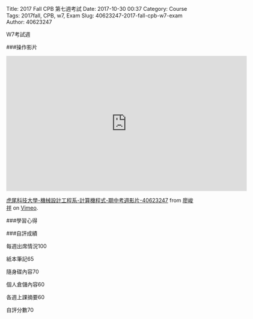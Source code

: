Title: 2017 Fall CPB 第七週考試
Date: 2017-10-30 00:37
Category: Course
Tags: 2017fall, CPB, w7, Exam
Slug: 40623247-2017-fall-cpb-w7-exam
Author: 40623247

W7考試週

<!-- PELICAN_END_SUMMARY -->



###操作影片

<iframe src="https://player.vimeo.com/video/240434619" width="640" height="360" frameborder="0" webkitallowfullscreen mozallowfullscreen allowfullscreen></iframe>
<p><a href="https://vimeo.com/240434619">虎尾科技大學-機械設計工程系-計算機程式-期中考週影片-40623247</a> from <a href="https://vimeo.com/user73415643">廖峻祥</a> on <a href="https://vimeo.com">Vimeo</a>.</p>

###學習心得


###自評成績

每週出席情況100

紙本筆記65

隨身碟內容70

個人倉儲內容60

各週上課摘要60

自評分數70